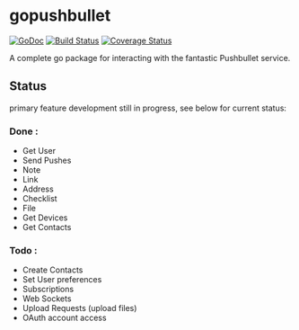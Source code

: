 # gopushbullet #
[![GoDoc](https://godoc.org/github.com/kariudo/gopushbullet?status.svg)](https://godoc.org/github.com/kariudo/gopushbullet)
[![Build Status](https://travis-ci.org/kariudo/gopushbullet.svg?branch=master)](https://travis-ci.org/kariudo/gopushbullet)
[![Coverage Status](https://coveralls.io/repos/kariudo/gopushbullet/badge.svg)](https://coveralls.io/r/kariudo/gopushbullet)

A complete go package for interacting with the fantastic Pushbullet service.

## Status
primary feature development still in progress, see below for current status:

### Done :
* Get User
* Send Pushes
 * Note
 * Link
 * Address
 * Checklist
 * File
* Get Devices
* Get Contacts

### Todo :
* Create Contacts
* Set User preferences
* Subscriptions
* Web Sockets
* Upload Requests (upload files)
* OAuth account access
